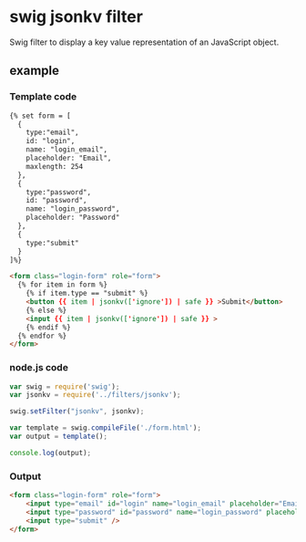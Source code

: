 swig jsonkv filter
==================

Swig filter to display a key value representation of an JavaScript object.

example
-------

### Template code

```html
{% set form = [
  {
    type:"email",
    id: "login",
    name: "login_email",
    placeholder: "Email",
    maxlength: 254
  },
  {
    type:"password",
    id: "password",
    name: "login_password",
    placeholder: "Password"
  },
  {
    type:"submit"
  }
]%}

<form class="login-form" role="form">
  {% for item in form %}
    {% if item.type == "submit" %}
    <button {{ item | jsonkv(['ignore']) | safe }} >Submit</button>
    {% else %}
    <input {{ item | jsonkv(['ignore']) | safe }} >
    {% endif %}
  {% endfor %}
</form>

```

### node.js code

```javascript
var swig = require('swig');
var jsonkv = require('../filters/jsonkv');

swig.setFilter("jsonkv", jsonkv);

var template = swig.compileFile('./form.html');
var output = template();

console.log(output);
```

### Output

```html
<form class="login-form" role="form">
    <input type="email" id="login" name="login_email" placeholder="Email" maxlength="254" />
    <input type="password" id="password" name="login_password" placeholder="Password" />
    <input type="submit" />
</form>
```

